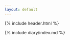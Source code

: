 ```yaml
---
layout: default
---
```

<div class="diary-bar"></div>

{% include header.html %}

{% include diary/index.md %}

